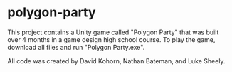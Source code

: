# polygon-party

This project contains a Unity game called "Polygon Party" that was built over 4 months in a game design high school course. To play the game, download all files and run "Polygon Party.exe".

All code was created by David Kohorn, Nathan Bateman, and Luke Sheely.
